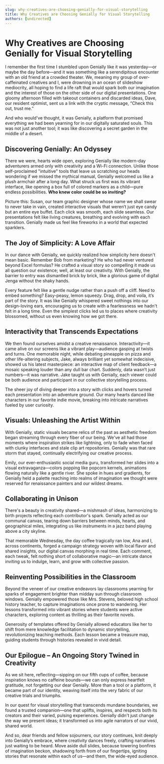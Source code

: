```yaml
---
slug: why-creatives-are-choosing-genially-for-visual-storytelling
title: Why Creatives are Choosing Genially for Visual Storytelling
authors: [undirected]
---
```



# Why Creatives are Choosing Genially for Visual Storytelling

I remember the first time I stumbled upon Genially like it was yesterday—or maybe the day before—and it was something like a serendipitous encounter with an old friend at a crowded theater. We, meaning my group of over-caffeinated creatives and I, were drowning in an ocean of slideshow mediocrity, all hoping to find a life raft that would spark both our imagination and the interest of those on the other side of our digital presentations. One gloomy afternoon filled with takeout containers and discarded ideas, Dave, our resident optimist, sent us a link with the cryptic message, “Check this out, trust me.” 

And who would've thought, it was Genially, a platform that promised everything we had been yearning for in our digitally saturated souls. This was not just another tool; it was like discovering a secret garden in the middle of a desert. 

## Discovering Genially: An Odyssey

There we were, hearts wide open, exploring Genially like modern-day adventurers armed only with creativity and a Wi-Fi connection. Unlike those self-proclaimed "intuitive" tools that leave us scratching our heads wondering if we missed the mythical manual, Genially welcomed us like a plush armchair after a long day. What struck us first was its vibrant interface, like opening a box full of colored markers as a child—pure endless possibilities. **Who knew color could be so inviting?** 

Picture this: Susan, our team graphic designer whose name we shall swear to never take in vain, created interactive visuals that weren’t just eye candy but an entire eye buffet. Each click was smooth, each slide seamless. Our presentations felt like living creatures, breathing and evolving with each transition. Genially made us feel like fireworks in a world that expected sparklers. 

## The Joy of Simplicity: A Love Affair

In our dance with Genially, we quickly realized how simplicity here doesn't mean basic. Remember Bob from marketing? He who had never ventured beyond Excel formulas? He crafted a visual story so compelling it made us all question our existence; well, at least our creativity. With Genially, the barrier to entry was dismantled brick by brick, like a glorious game of digital Jenga without the shaky hands. 

Every feature felt like a gentle nudge rather than a push off a cliff. Need to embed something? Easy-peasy, lemon squeezy. Drag, drop, and voila, it’s part of the story. It was like Genially whispered sweet nothings into our design-loving ears, encouraging us to create with a fearlessness we hadn't felt in a long time. Even the simplest clicks led us to places where creativity blossomed, without us even knowing how we got there.

## Interactivity that Transcends Expectations

We then found ourselves amidst a creative renaissance. Interactivity—it came alive on our screens like a vibrant play—audience gasping at twists and turns. One memorable night, while debating pineapple on pizza and other life-altering subjects, Jake, always brilliant yet somewhat indecisive, showed us his latest masterpiece: an interactive map of client feedback—a mosaic speaking louder than any dull bar chart. Suddenly, data wasn’t just numbers—it was narrative. Jake taught us with Genially, each viewer could be both audience and participant in our collective storytelling process. 

The sheer joy of diving deeper into a story with clicks and hovers turned each presentation into an adventure ground. Our many hearts danced like characters in our favorite indie movie, breaking into intricate narratives fueled by user curiosity.

## Visuals: Unleashing the Artist Within

With Genially, static visuals became relics of the past as aesthetic freedom began streaming through every fiber of our being. We've all had those moments where inspiration strikes like lightning, only to fade when faced with clunky interfaces and stale clip art repositories. Genially was that rare storm that stayed, continually electrifying our creative process. 

Emily, our ever-enthusiastic social media guru, transformed her slides into a visual extravaganza—colors popping like popcorn kernels, animations flowing naturally like a gentle river. She spoke in hues and gradients, for Genially held a palette reaching into realms of imagination we thought were reserved for renaissance painters and our wildest dreams.

## Collaborating in Unison

There's a beauty in creativity shared—a mishmash of ideas, harmonizing to birth projects reflecting each contributor's spark. Genially acted as our communal canvas, tearing down barriers between minds, hearts, and geographical miles, integrating us like instruments in a jazz band playing above a city skyline. 

That memorable Wednesday, the day coffee tragically ran low, Ana and I, across continents, forged a campaign strategy woven with local flavor and shared insights, our digital canvas morphing in real time. Each comment, each tweak, felt nothing short of collaborative magic—an intricate dance inviting us to indulge, learn, and grow with collective passion.

## Reinventing Possibilities in the Classroom

Beyond the veneer of our creative endeavors lay classrooms yearning for sparks of engagement brighter than midday sun through classroom windows. Genially empowered those like Mrs. Stevens, beloved high school history teacher, to capture imaginations once prone to wandering. Her lessons transformed into vibrant stories where students were active characters, exploring content as thrilling as their favorite novels.

Generosity of templates offered by Genially allowed educators like her to shift from mere knowledge facilitation to dynamic storytelling, revolutionizing teaching methods. Each lesson became a treasure map, guiding students through histories revealed in vivid detail.

## Our Epilogue – An Ongoing Story Twined in Creativity

As we sit here, reflecting—sipping on our fifth cups of coffee, because inspiration knows no caffeine bounds—we can only express heartfelt gratitude, not forgetting our dear Genially. More than a tool or a platform, it became part of our identity, weaving itself into the very fabric of our creative trials and triumphs.

In our quest for visual storytelling that transcends mundane boundaries, we found a trusted companion—one that uplifts, inspires, and respects both its creators and their varied, pulsing experiences. Genially didn't just change the way we present ideas; it transformed us into agile narrators of our vivid, shared world.

And so, dear friends and fellow sojourners, our story continues, knit deeply into Genially’s embrace, where creativity dances freely, crafting narratives just waiting to be heard. Move aside dull slides, because towering bonfires of imagination beckon, shadowing forth from of our fingertips, igniting stories that resonate within each of us—and them, the wide-eyed audience.